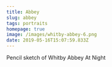 ```yaml
---
title: Abbey
slug: abbey
tags: portraits
homepage: true
image: /images/whitby-abbey-6.png
date: 2019-05-16T15:07:59.833Z
---
```

Pencil sketch of Whitby Abbey At Night

